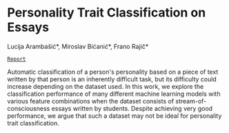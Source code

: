 # Personality Trait Classification on Essays

Lucija Arambašić*, Miroslav Bićanić*, Frano Rajič*

[`Report`](https://www.fer.unizg.hr/_download/repository/TAR-2021-ProjectReports.pdf#page=8)

Automatic classification of a person's personality based on a piece of text written by that person is an inherently difficult task, but its difficulty could increase depending on the dataset used. In this work, we explore the classification performance of many different machine learning models with various feature combinations when the dataset consists of stream-of-consciousness essays written by students. Despite achieving very good performance, we argue that such a dataset may not be ideal for personality trait classification.
